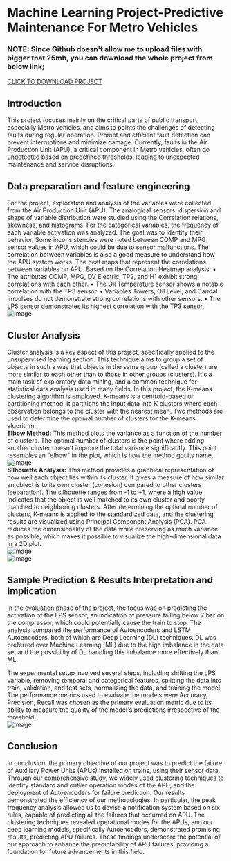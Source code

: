 # Machine Learning Project-Predictive Maintenance For Metro Vehicles
### NOTE: Since Github doesn't allow me to upload files with bigger that 25mb, you can download the whole project from below link;
[CLICK TO DOWNLOAD PROJECT](https://drive.google.com/drive/folders/1x8MH9qx2SO_uIojn8_Q9YZwYgkDsBBNL?usp=sharing)
## Introduction
This project focuses mainly on the critical parts of public transport, especially Metro vehicles, and aims to points the challenges of detecting faults during regular operation. Prompt and efficient fault detection can prevent interruptions and minimize damage. Currently, faults in the Air Production Unit (APU), a critical component in Metro vehicles, often go undetected based on predefined thresholds, leading to unexpected maintenance and service disruptions.
<br>
## Data preparation and feature engineering 
For the project, exploration and analysis of the variables were collected from the Air Production Unit (APU). The analogical sensors, dispersion and shape of variable distribution were studied using the Correlation relations, skewness, and histograms. 
For the categorical variables, the frequency of each variable activation was analyzed. The goal was to identify their behavior. Some inconsistencies were noted between COMP and MPG sensor values in APU, which could be due to sensor malfunctions.
The correlation between variables is also a good measure to understand how the APU system works. The heat maps that represent the correlations between variables on APU.
Based on the Correlation Heatmap analysis:
•	The attributes COMP, MPG, DV Electric, TP2, and H1 exhibit strong correlations with each other.
•	The Oil Temperature sensor shows a notable correlation with the TP3 sensor.
•	Variables Towers, Oil Level, and Caudal Impulses do not demonstrate strong correlations with other sensors.
•	The LPS sensor demonstrates its highest correlation with the TP3 sensor.
<br>
![image](https://github.com/fdurmaz1/SQL_Company_project/assets/133916817/e1df4712-9c94-4df0-b6fc-09bb0f72c611)
<br>
## Cluster Analysis
Cluster analysis is a key aspect of this project, specifically applied to the unsupervised learning section. This technique aims to group a set of objects in such a way that objects in the same group (called a cluster) are more similar to each other than to those in other groups (clusters). It's a main task of exploratory data mining, and a common technique for statistical data analysis used in many fields.
In this project, the K-means clustering algorithm is employed. K-means is a centroid-based or partitioning method. It partitions the input data into K clusters where each observation belongs to the cluster with the nearest mean. Two methods are used to determine the optimal number of clusters for the K-means algorithm:
<br>
**Elbow Method:** This method plots the variance as a function of the number of clusters. The optimal number of clusters is the point where adding another cluster doesn't improve the total variance significantly. This point resembles an "elbow" in the plot, which is how the method got its name.
<br>
![image](https://github.com/fdurmaz1/SQL_Company_project/assets/133916817/0346e7ea-1eb4-438d-b9be-e4cf89ee88b4)
<br>
**Silhouette Analysis:** This method provides a graphical representation of how well each object lies within its cluster. It gives a measure of how similar an object is to its own cluster (cohesion) compared to other clusters (separation). The silhouette ranges from -1 to +1, where a high value indicates that the object is well matched to its own cluster and poorly matched to neighboring clusters.
After determining the optimal number of clusters, K-means is applied to the standardized data, and the clustering results are visualized using Principal Component Analysis (PCA). PCA reduces the dimensionality of the data while preserving as much variance as possible, which makes it possible to visualize the high-dimensional data in a 2D plot.
<br>
![image](https://github.com/fdurmaz1/SQL_Company_project/assets/133916817/1e29938a-9ff2-457d-8086-44f2a934672c)
<br>
![image](https://github.com/fdurmaz1/SQL_Company_project/assets/133916817/1d6fc891-c99e-4c46-86d6-de4646d66173)
<br>
## Sample Prediction & Results Interpretation and Implication
In the evaluation phase of the project, the focus was on predicting the activation of the LPS sensor, an indication of pressure falling below 7 bar on the compressor, which could potentially cause the train to stop. The analysis compared the performance of Autoencoders and LSTM Autoencoders, both of which are Deep Learning (DL) techniques. DL was preferred over Machine Learning (ML) due to the high imbalance in the data set and the possibility of DL handling this imbalance more effectively than ML.

The experimental setup involved several steps, including shifting the LPS variable, removing temporal and categorical features, splitting the data into train, validation, and test sets, normalizing the data, and training the model. The performance metrics used to evaluate the models were Accuracy, Precision, Recall  was chosen as the primary evaluation metric due to its ability to measure the quality of the model's predictions irrespective of the threshold.<br>
![image](https://github.com/fdurmaz1/SQL_Company_project/assets/133916817/ee5afaf6-b434-428b-bcbd-f70f9bef2aef)
<br>
## Conclusion
In conclusion, the primary objective of our project was to predict the failure of Auxiliary Power Units (APUs) installed on trains, using their sensor data. Through our comprehensive study, we widely used clustering techniques to identify standard and outlier operation modes of the APU, and the deployment of Autoencoders for failure prediction. Our results demonstrated the efficiency of our methodologies. In particular, the peak frequency analysis allowed us to devise a notification system based on six rules, capable of predicting all the failures that occurred on APU. The clustering techniques revealed operational modes for the APUs, and our deep learning models, specifically Autoencoders, demonstrated promising results, predicting APU failures. These findings underscore the potential of our approach to enhance the predictability of APU failures, providing a foundation for future advancements in this field.


